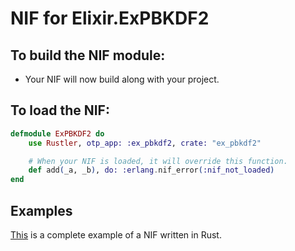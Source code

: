 # NIF for Elixir.ExPBKDF2

## To build the NIF module:

- Your NIF will now build along with your project.

## To load the NIF:

```elixir
defmodule ExPBKDF2 do
    use Rustler, otp_app: :ex_pbkdf2, crate: "ex_pbkdf2"

    # When your NIF is loaded, it will override this function.
    def add(_a, _b), do: :erlang.nif_error(:nif_not_loaded)
end
```

## Examples

[This](https://github.com/hansihe/NifIo) is a complete example of a NIF written in Rust.
